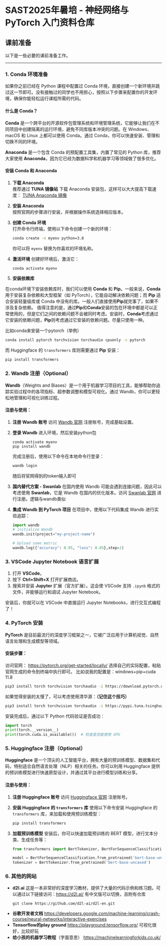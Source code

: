 
# SAST2025年暑培 - 神经网络与 PyTorch 入门资料仓库

## 课前准备

以下是一些必要的课前准备工作。

---

### 1. **Conda 环境准备**  
如果你之前已经在 Python 课程中配置过 Conda 环境，直接创建一个新环境并跳过这一节即可。没有接触过的同学也不用担心，按照以下步骤来配置你的开发环境，确保你能轻松运行课程所需的代码。

#### **什么是 Conda？**  
**Conda** 是一个跨平台的开源软件包管理系统和环境管理系统，它能够让我们在不同项目中创建隔离的运行环境，避免不同库版本冲突的问题。在 Windows、macOS 和 Linux 上都可以使用 Conda。通过 Conda，你可以快速安装、管理和切换不同的环境。

**Anaconda** 是一个包含 Conda 的预配置工具集，内置了常见的 Python 库，推荐大家使用 **Anaconda**，因为它已经为数据科学和机器学习等领域做了很多优化。

#### **安装 Conda 和 Anaconda**
1. **下载 Anaconda**  
   推荐通过 **TUNA 镜像站** 下载 Anaconda 安装包，这样可以大大提高下载速度：
   [TUNA Anaconda 镜像](https://mirrors.tuna.tsinghua.edu.cn/anaconda/archive/)

2. **安装 Anaconda**  
   按照官网的步骤进行安装，并根据操作系统选择相应版本。

3. **创建 Conda 环境**  
   打开命令行终端，使用以下命令创建一个新的环境：
   ```bash
   conda create -n myenv python=3.8
   ```

    你可以将 `myenv` 替换为你喜欢的环境名称。

4. **激活环境**
   创建好环境后，激活它：

   ```bash
   conda activate myenv
   ```

5. **安装依赖库**

在conda环境下安装依赖库时，我们可以使用 **Conda** 和 **Pip**。一般来说，**Conda** 用于安装复杂依赖和大型框架（如 PyTorch），它能自动解决依赖问题；而 **Pip** 适合安装轻量级库或 Conda 中没有的库。一般人们直接使用**Pip**就完事了，如果不涉及复杂依赖。
值得注意的是，通过**Pip**和**Conda**安装的包在环境中都是可以正常使用的，但是它们之间的依赖问题不会被同时考虑。安装时，**Conda**考虑通过它安装的依赖问题，**Pip**则考虑通过它安装的依赖问题。尽量只使用一种。

比如conda来安装一个pytorch（举例）
```bash
conda install pytorch torchvision torchaudio cpuonly -c pytorch
```

而 Huggingface 的 `transformers` 库则需要通过 **Pip** 安装：

```bash
pip install transformers
```

### 2. **Wandb 注册（Optional）**

**Wandb**（Weights and Biases）是一个用于机器学习项目的工具，能够帮助你追踪实验过程中的各项指标、超参数调整和模型可视化。通过 Wandb，你可以更轻松地管理和可视化训练过程。

#### **注册与使用**：

1. **注册 Wandb 账号**
   访问 [Wandb 官网](https://wandb.ai/home) 注册账号，完成基础设置。

2. **登录 Wandb**
   进入环境，然后安装python包
   ```
   conda activate myenv
   pip install wandb
   ```
   完成注册后，使用以下命令在本地命令行登录：

   ```bash
   wandb login
   ```
   随后将官网得到的token输入即可

3. **国内替代方案 - Swanlab**
   在国内使用 Wandb 可能会遇到连接问题，因此可以考虑使用 **Swanlab**，它是 Wandb 在国内的优化版本。访问 [Swanlab 官网](https://swanlab.cn/) 进行注册。逻辑与wandb类似

4. **集成 Wandb 到 PyTorch 项目**
   在项目中，使用以下代码集成 Wandb 进行实验追踪：

   ```python
   import wandb
   # initialize Wandb
   wandb.init(project="my-project-name")

   # Upload some metric
   wandb.log({"accuracy": 0.95, "loss": 0.05},step=1)
   ```

### 3. **VSCode Jupyter Notebook 语言扩展**
1. 打开 **VSCode**。
2. 按下 **Ctrl+Shift+X** 打开扩展商店。
3. 搜索并安装 **Jupyter** 扩展（官方扩展）。这会使 VSCode 支持 `.ipynb` 格式的文件，并能够运行和调试 Jupyter Notebook。

安装后，你就可以在 VSCode 中直接运行 Jupyter Notebooks，进行交互式编程了！

### 4. **PyTorch 安装**

**PyTorch** 是目前最流行的深度学习框架之一，它被广泛应用于计算机视觉、自然语言处理和生成模型等领域。

#### **安装步骤**：
访问官网：
https://pytorch.org/get-started/locally/
选择自己的实际配置，粘贴官网生成的命令到终端中执行即可。
比如说我的配置是：windows+pip+cuda 11.8
```bash
pip3 install torch torchvision torchaudio -i https://download.pytorch.org/whl/cu118
```
如果觉得安装的太慢了，可以考虑使用清华源：**（记住这个技巧）**
```bash
pip3 install torch torchvision torchaudio -i https://pypi.tuna.tsinghua.edu.cn/simple
```

安装完成后，通过以下 Python 代码验证是否成功：
```python
import torch
print(torch.__version__)
print(torch.cuda.is_available())  # 检查是否能使用 GPU
```

### 5. **Huggingface 注册（Optional）**

**Huggingface** 是一个顶尖的人工智能平台，拥有大量的预训练模型、数据集和代码，特别适合自然语言处理（NLP）相关的任务。你可以利用 Huggingface 提供的预训练模型进行快速原型设计，并通过其平台进行模型训练和分享。

#### **注册与使用**：

1. **注册 Huggingface 账号**
   访问 [Huggingface 官网](https://huggingface.co/) 注册账号。

2. **安装 Huggingface 的 `transformers` 库**
   使用以下命令安装 Huggingface 的 `transformers` 库，来加载和使用预训练模型：

   ```bash
   pip install transformers
   ```

3. **加载预训练模型**
   安装后，你可以快速加载预训练的 BERT 模型，进行文本分类、生成任务等：

   ```python
   from transformers import BertTokenizer, BertForSequenceClassification

   model = BertForSequenceClassification.from_pretrained('bert-base-uncased')
   tokenizer = BertTokenizer.from_pretrained('bert-base-uncased')
   ```

### 6. **其他的网站**
- **d2l.ai**
    这是一本非常好的深度学习教材，提供了大量的代码示例和练习题。可以通过以下链接访问：https://d2l.ai/
    有中文版可以切换，且附有仓库
    ```
    git clone https://github.com/d2l-ai/d2l-en.git
    ```
- **谷歌开发者文档**
https://developers.google.com/machine-learning/crash-course/neural-networks/interactive-exercises
- **Tensorflow的play ground**
    https://playground.tensorflow.org/
    可视化很好，比较好玩
- **给小孩的机器学习教程**（字面意思）
    https://machinelearningforkids.co.uk/